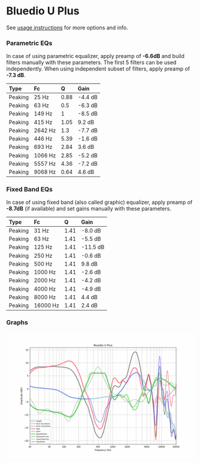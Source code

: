 # Bluedio U Plus
See [usage instructions](https://github.com/jaakkopasanen/AutoEq#usage) for more options and info.

### Parametric EQs
In case of using parametric equalizer, apply preamp of **-6.6dB** and build filters manually
with these parameters. The first 5 filters can be used independently.
When using independent subset of filters, apply preamp of **-7.3 dB**.

| Type    | Fc      |    Q | Gain    |
|:--------|:--------|:-----|:--------|
| Peaking | 25 Hz   | 0.88 | -4.4 dB |
| Peaking | 63 Hz   | 0.5  | -6.3 dB |
| Peaking | 149 Hz  | 1    | -8.5 dB |
| Peaking | 415 Hz  | 1.05 | 9.2 dB  |
| Peaking | 2642 Hz | 1.3  | -7.7 dB |
| Peaking | 446 Hz  | 5.39 | -1.6 dB |
| Peaking | 693 Hz  | 2.84 | 3.6 dB  |
| Peaking | 1066 Hz | 2.85 | -5.2 dB |
| Peaking | 5557 Hz | 4.36 | -7.2 dB |
| Peaking | 9068 Hz | 0.64 | 4.6 dB  |

### Fixed Band EQs
In case of using fixed band (also called graphic) equalizer, apply preamp of **-8.7dB**
(if available) and set gains manually with these parameters.

| Type    | Fc       |    Q | Gain     |
|:--------|:---------|:-----|:---------|
| Peaking | 31 Hz    | 1.41 | -8.0 dB  |
| Peaking | 63 Hz    | 1.41 | -5.5 dB  |
| Peaking | 125 Hz   | 1.41 | -11.5 dB |
| Peaking | 250 Hz   | 1.41 | -0.6 dB  |
| Peaking | 500 Hz   | 1.41 | 9.8 dB   |
| Peaking | 1000 Hz  | 1.41 | -2.6 dB  |
| Peaking | 2000 Hz  | 1.41 | -4.2 dB  |
| Peaking | 4000 Hz  | 1.41 | -4.9 dB  |
| Peaking | 8000 Hz  | 1.41 | 4.4 dB   |
| Peaking | 16000 Hz | 1.41 | 2.4 dB   |

### Graphs
![](./Bluedio%20U%20Plus.png)